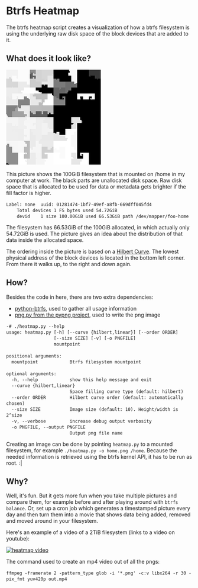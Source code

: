 Btrfs Heatmap
=============

The btrfs heatmap script creates a visualization of how a btrfs filesystem is using the underlying raw disk space of the block devices that are added to it.

## What does it look like?

![100GiB filesystem](doc/example-100gb.png)

This picture shows the 100GiB filesystem that is mounted on /home in my computer at work. The black parts are unallocated disk space. Raw disk space that is allocated to be used for data or metadata gets brighter if the fill factor is higher.

```
Label: none  uuid: 01281474-1bf7-49ef-a8fb-669dff045fd4
    Total devices 1 FS bytes used 54.72GiB
    devid    1 size 100.00GiB used 66.53GiB path /dev/mapper/foo-home
```

The filesystem has 66.53GiB of the 100GiB allocated, in which actually only 54.72GiB is used. The picture gives an idea about the distribution of that data inside the allocated space.

The ordering inside the picture is based on a [Hilbert Curve](https://en.wikipedia.org/wiki/File:Hilbert_curve.svg). The lowest physical address of the block devices is located in the bottom left corner. From there it walks up, to the right and down again.

## How?

Besides the code in here, there are two extra dependencies:

 * [python-btrfs](https://github.com/knorrie/python-btrfs), used to gather all usage information
 * [png.py from the pypng project](https://github.com/drj11/pypng/blob/master/code/png.py), used to write the png image


```
-# ./heatmap.py --help
usage: heatmap.py [-h] [--curve {hilbert,linear}] [--order ORDER]
                  [--size SIZE] [-v] [-o PNGFILE]
                  mountpoint

positional arguments:
  mountpoint            Btrfs filesystem mountpoint

optional arguments:
  -h, --help            show this help message and exit
  --curve {hilbert,linear}
                        Space filling curve type (default: hilbert)
  --order ORDER         Hilbert curve order (default: automatically chosen)
  --size SIZE           Image size (default: 10). Height/width is 2^size
  -v, --verbose         increase debug output verbosity
  -o PNGFILE, --output PNGFILE
                        Output png file name
```

Creating an image can be done by pointing `heatmap.py` to a mounted filesystem, for example `./heatmap.py -o home.png /home`. Because the needed information is retrieved using the btrfs kernel API, it has to be run as root. :|

## Why?

Well, it's fun. But it gets more fun when you take multiple pictures and compare them, for example before and after playing around with `btrfs balance`. Or, set up a cron job which generates a timestamped picture every day and then turn them into a movie that shows data being added, removed and moved around in your filesystem.

Here's an example of a video of a 2TiB filesystem (links to a video on youtube):

[![heatmap video](http://img.youtube.com/vi/Qj1lxAasytc/0.jpg)](https://youtu.be/Qj1lxAasytc)

The command used to create an mp4 video out of all the pngs:

```
ffmpeg -framerate 2 -pattern_type glob -i '*.png' -c:v libx264 -r 30 -pix_fmt yuv420p out.mp4
```

